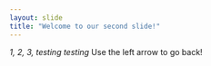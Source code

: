 ```yaml
---
layout: slide
title: "Welcome to our second slide!"
---
```

*1, 2, 3, testing testing*
Use the left arrow to go back!
